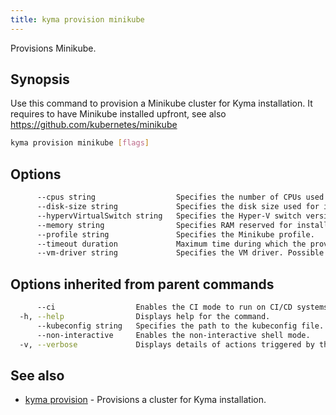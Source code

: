 ```yaml
---
title: kyma provision minikube
---
```


Provisions Minikube.

## Synopsis

Use this command to provision a Minikube cluster for Kyma installation. It requires to have Minikube installed upfront, see also https://github.com/kubernetes/minikube

```bash
kyma provision minikube [flags]
```

## Options

```bash
      --cpus string                  Specifies the number of CPUs used for installation. (default "4")
      --disk-size string             Specifies the disk size used for installation. (default "30g")
      --hypervVirtualSwitch string   Specifies the Hyper-V switch version if you choose Hyper-V as the driver.
      --memory string                Specifies RAM reserved for installation. (default "8192")
      --profile string               Specifies the Minikube profile.
      --timeout duration             Maximum time during which the provisioning takes place, where "0" means "infinite". Valid time units are "ns", "us" (or "µs"), "ms", "s", "m", "h". (default 5m0s)
      --vm-driver string             Specifies the VM driver. Possible values: vmwarefusion,kvm,xhyve,hyperv,hyperkit,virtualbox,kvm2,none (default "hyperkit")
```

## Options inherited from parent commands

```bash
      --ci                  Enables the CI mode to run on CI/CD systems.
  -h, --help                Displays help for the command.
      --kubeconfig string   Specifies the path to the kubeconfig file. By default, Kyma CLI uses the KUBECONFIG environment variable or "/$HOME/.kube/config" if the variable is not set.
      --non-interactive     Enables the non-interactive shell mode.
  -v, --verbose             Displays details of actions triggered by the command.
```

## See also

* [kyma provision](#kyma-provision-kyma-provision)	 - Provisions a cluster for Kyma installation.

